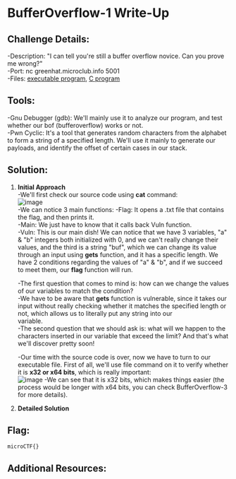 # BufferOverflow-1 Write-Up

## Challenge Details:
-Description: "I can tell you're still a buffer overflow novice. Can you prove me wrong?" <br>
-Port: nc greenhat.microclub.info 5001 <br>
-Files: [executable program](chall), [C program](chall.c) <br>

## Tools:
-Gnu Debugger (gdb): We'll mainly use it to analyze our program, and test whether our bof (bufferoverflow) works or not. <br>
-Pwn Cyclic: It's a tool that generates random characters from the alphabet to form a string of a specified length. We'll use it mainly to generate our payloads, and identify the offset of certain cases in our stack. <br>

## Solution:

1.  **Initial Approach** <br>
    -We'll first check our source code using **cat** command: <br>
    ![image](https://github.com/user-attachments/assets/16d55e29-690a-41d7-813f-129c0e84b213) <br>
    -We can notice 3 main functions:
        -Flag: It opens a .txt file that contains the flag, and then prints it. <br>
        -Main: We just have to know that it calls back Vuln function. <br>
        -Vuln: This is our main dish! We can notice that we have 3 variables, "a" & "b" integers both initialized with 0, and we can't really change their values, and the third is a string "buf", which we can change its 
         value through an input using **gets** function, and it has a specific length. We have 2 conditions regarding the values of "a" & "b", and if we succeed to meet them, our **flag** function will run. <br>
         
    -The first question that comes to mind is: how can we change the values of our variables to match the condition? <br>
    -We have to be aware that **gets** function is vulnerable, since it takes our input without really checking whether it matches the specified length or not, which allows us to literally put any string into our     
    variable. <br>
    -The second question that we should ask is: what will we happen to the characters inserted in our variable that exceed the limit? And that's what we'll discover pretty soon! <br>
    
    -Our time with the source code is over, now we have to turn to our executable file. First of all, we'll use file command on it to verify whether it is **x32 or x64 bits**, which is really important: <br>
    ![image](https://github.com/user-attachments/assets/4a18c874-0b36-417d-b4c8-7371f0b5e838)
    -We can see that it is x32 bits, which makes things easier (the process would be longer with x64 bits, you can check BufferOverflow-3 for more details).
 
3.  **Detailed Solution**
   
    

## Flag:
`microCTF{}`

## Additional Resources:
